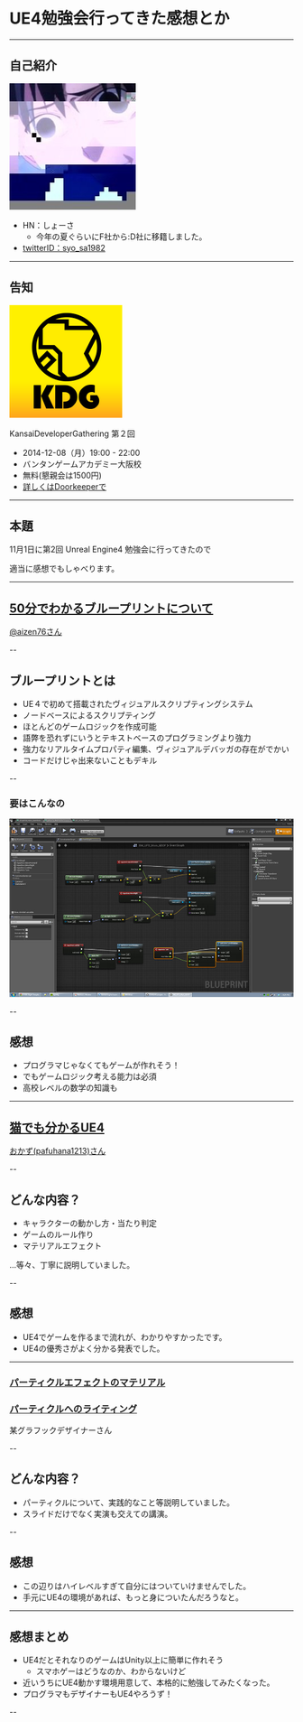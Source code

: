 # UE4勉強会行ってきた感想とか

---

## 自己紹介

![俺だよ](images/profile.jpg "俺だよ")

* HN：しょーさ
    * 今年の夏ぐらいにF社から:D社に移籍しました。
* [twitterID：syo_sa1982](http://twitter.com/syo_sa1982)

---

## 告知

![KDG](images/3679_normal_1414735917_doorkeeper_rogo.png "KDG")

KansaiDeveloperGathering 第２回

* 2014-12-08（月）19:00 - 22:00
* バンタンゲームアカデミー大阪校
* 無料(懇親会は1500円)
* [詳しくはDoorkeeperで](http://kdevg.doorkeeper.jp/events/16750)

---

## 本題

11月1日に第2回 Unreal Engine4 勉強会に行ってきたので

適当に感想でもしゃべります。

---


## [50分でわかるブループリントについて](http://www.slideshare.net/masahikonakamura50/50-40986508)

[@aizen76さん](http://twitter.com/aizen76)

--

## ブループリントとは

* UE４で初めて搭載されたヴィジュアルスクリプティングシステム
* ノードベースによるスクリプティング
* ほとんどのゲームロジックを作成可能
* 語弊を恐れずにいうとテキストベースのプログラミングより強力
* 強力なリアルタイムプロパティ編集、ヴィジュアルデバッガの存在がでかい
* コードだけじゃ出来ないこともデキル

--
 
### 要はこんなの
 
![こんなの](images/T2p18c5.jpg "こんなの")

--

## 感想

* プログラマじゃなくてもゲームが作れそう！
* でもゲームロジック考える能力は必須
* 高校レベルの数学の知識も

---

## [猫でも分かるUE4](http://www.slideshare.net/pafuhana/unreal-engine4ue4-2014111)

[おかず(pafuhana1213)さん](http://twitter.com/pafuhana1213)

--

## どんな内容？

* キャラクターの動かし方・当たり判定
* ゲームのルール作り
* マテリアルエフェクト

…等々、丁寧に説明していました。

--

## 感想

* UE4でゲームを作るまで流れが、わかりやすかったです。
* UE4の優秀さがよく分かる発表でした。

---

### [パーティクルエフェクトのマテリアル](http://www.slideshare.net/toaru_designer/ue4-40997046)
### [パーティクルへのライティング](http://www.slideshare.net/toaru_designer/ue4-41024572)

某グラフックデザイナーさん

--

## どんな内容？

* パーティクルについて、実践的なこと等説明していました。
* スライドだけでなく実演も交えての講演。

--

## 感想

* この辺りはハイレベルすぎて自分にはついていけませんでした。
* 手元にUE4の環境があれば、もっと身についたんだろうなと。

---

## 感想まとめ

* UE4だとそれなりのゲームはUnity以上に簡単に作れそう
    * スマホゲーはどうなのか、わからないけど
* 近いうちにUE4動かす環境用意して、本格的に勉強してみたくなった。
* プログラマもデザイナーもUE4やろうず！

--
